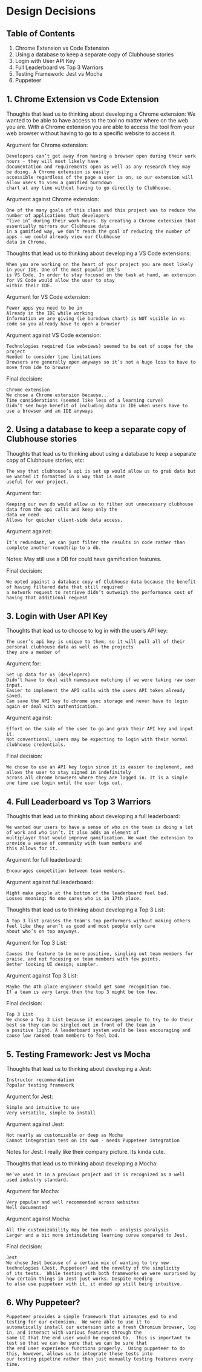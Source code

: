 # Design Decisions

## Table of Contents

1.  Chrome Extension vs Code Extension
2.  Using a database to keep a separate copy of Clubhouse stories
3.  Login with User API Key
4.  Full Leaderboard vs Top 3 Warriors
5.  Testing Framework: Jest vs Mocha
6.  Puppeteer


## 1. Chrome Extension vs Code Extension

Thoughts that lead us to thinking about developing a Chrome extension:
    We wanted to be able to have access to the tool no matter where on the web you are. With a Chrome extension 
    you are able to access the tool from your web browser without having to go to a specific website to access it.

Argument for Chrome extension:

	Developers can’t get away from having a browser open during their work hours - they will most likely have 
    documentation and requirements open as well as any research they may be doing. A Chrome extension is easily 
    accessible regardless of the page a user is on, so our extension will allow users to view a gamified burndown 
    chart at any time without having to go directly to Clubhouse.
     

Argument against Chrome extension:

    One of the many goals of this class and this project was to reduce the number of applications that developers 
    “live in” during their work hours. By creating a Chrome extension that essentially mirrors our Clubhouse data 
    in a gamified way, we don’t reach the goal of reducing the number of apps - we could already view our Clubhouse 
    data in Chrome. 

Thoughts that lead us to thinking about developing a VS Code extensions:

    When you are working on the heart of your project you are most likely in your IDE. One of the most popular IDE’s 
    is VS Code. In order to stay focused on the task at hand, an extension for VS Code would allow the user to stay 
    within their IDE.

Argument for VS Code extension:

    Fewer apps you need to be in
    Already in the IDE while working
    Information we are giving (ie burndown chart) is NOT visible in vs code so you already have to open a browser

Argument against VS Code extension:

    Technologies required (ie webviews) seemed to be out of scope for the project
    Needed to consider time limitations
    Browsers are generally open anyways so it’s not a huge loss to have to move from ide to browser

Final decision:

    Chrome extension
    We chose a Chrome extension because...
    Time considerations (seemed like less of a learning curve)
    Didn’t see huge benefit of including data in IDE when users have to use a browser and an IDE anyways


## 2.  Using a database to keep a separate copy of Clubhouse stories

Thoughts that lead us to thinking about using a database to keep a separate copy of Clubhouse stories, etc:

    The way that clubhouse’s api is set up would allow us to grab data but we wanted it formatted in a way that is most 
    useful for our project.

Argument for:

    Keeping our own db would allow us to filter out unnecessary clubhouse data from the api calls and keep only the 
    data we need.
    Allows for quicker client-side data access.

Argument against:

    It’s redundant, we can just filter the results in code rather than complete another roundtrip to a db.


Notes: May still use a DB for could have gamification features.


Final decision:

    We opted against a database copy of Clubhouse data because the benefit of having filtered data that still required 
    a network request to retrieve didn’t outweigh the performance cost of having that additional request


## 3.  Login with User API Key
Thoughts that lead us to choose to log in with the user’s API key:

    The user’s api key is unique to them, so it will pull all of their personal clubhouse data as well as the projects 
    they are a member of 

Argument for:

    Set up data for us (developers)
    Didn’t have to deal with namespace matching if we were taking raw user input.
    Easier to implement the API calls with the users API token already saved.
    Can save the API key to chrome sync storage and never have to login again or deal with authentication.

Argument against:

    Effort on the side of the user to go and grab their API key and input it.
    Not conventional, users may be expecting to login with their normal clubhouse credentials.



Final decision: 

	We chose to use an API key login since it is easier to implement, and allows the user to stay signed in indefinitely 
    across all chrome browsers where they are logged in. It is a simple one time use login until the user logs out.


## 4.  Full Leaderboard vs Top 3 Warriors

Thoughts that lead us to thinking about developing a full leaderboard:

    We wanted our users to have a sense of who on the team is doing a lot of work and who isn’t. It also adds an element of 
    multiplayer that would improve gamification. We want the extension to provide a sense of community with team members and 
    this allows for it.

Argument for full leaderboard:

    Encourages competition between team members.

Argument against full leaderboard:

    Might make people at the bottom of the leaderboard feel bad.
	Losses meaning: No one cares who is in 17th place.

Thoughts that lead us to thinking about developing a Top 3 List:

    A top 3 list praises the team's top performers without making others feel like they aren’t as good and most people only care
    about who’s on top anyways.

Argument for Top 3 List:

    Causes the feature to be more positive, singling out team members for praise, and not focusing on team members with few points.
    Better looking UI design; simpler.

Argument against Top 3 List:

    Maybe the 4th place engineer should get some recognition too.
    If a team is very large then the top 3 might be too few.

Final decision:

    Top 3 List
    We chose a Top 3 List because it encourages people to try to do their best so they can be singled out in front of the team in 
    a positive light. A leaderboard system would be less encouraging and cause low ranked team members to feel bad.


## 5.  Testing Framework: Jest vs Mocha

Thoughts that lead us to thinking about developing a Jest: 

    Instructor recommendation
    Popular testing framework

Argument for Jest:

    Simple and intuitive to use
    Very versatile, simple to install

Argument against Jest:

    Not nearly as customizable or deep as Mocha
    Cannot integration test on its own - needs Puppeteer integration

Notes for Jest: I really like their company picture. Its kinda cute.

Thoughts that lead us to thinking about developing a Mocha:

    We’ve used it in a previous project and it is recognized as a well used industry standard.

Argument for Mocha:

    Very popular and well recommended across websites 
    Well documented

Argument against Mocha:

    All the customizability may be too much - analysis paralysis
    Larger and a bit more intimidating learning curve compared to Jest.

Final decision:

    Jest
    We chose Jest because of a certain mix of wanting to try new technologies (Jest, Puppeteer) and the novelty of the simplicity 
    of its tests.  While testing with both frameworks we were surprised by how certain things in Jest just works. Despite needing 
    to also use puppeteer with it, it ended up still being intuitive.

## 6. Why Puppeteer?

    Puppeteer provides a simple framework that automates end to end testing for our extension.  We were able to use it to
    automatically install our extension into a fresh Chromium browser, log in, and interact with various features through the 
    same UI that the end user would be exposed to.  This is important to test so that we can be sure that we can be sure that 
    the end user experience functions properly.  Using puppeteer to do this, however, allows us to integrate these tests into 
    our testing pipeline rather than just manually testing features every time. 
